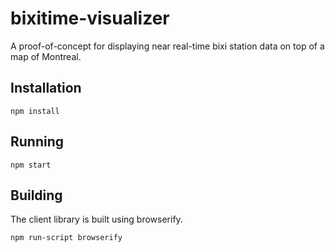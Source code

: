 bixitime-visualizer
===================

A proof-of-concept for displaying near real-time bixi station data on top of a
map of Montreal.

Installation
------------

```
npm install
```

Running
-------

```
npm start
```

Building
--------

The client library is built using browserify.

```
npm run-script browserify
```
